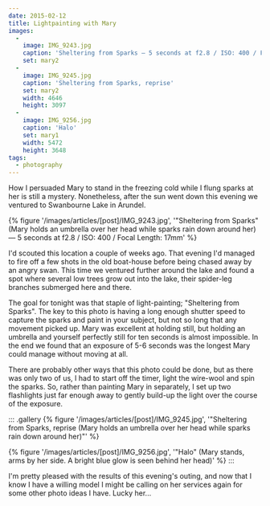 ```yaml
---
date: 2015-02-12
title: Lightpainting with Mary
images:
  -
    image: IMG_9243.jpg
    caption: 'Sheltering from Sparks — 5 seconds at f2.8 / ISO: 400 / Focal Length: 17mm'
    set: mary2
  -
    image: IMG_9245.jpg
    caption: 'Sheltering from Sparks, reprise'
    set: mary2
    width: 4646
    height: 3097
  -
    image: IMG_9256.jpg
    caption: 'Halo'
    set: mary1
    width: 5472
    height: 3648
tags:
  - photography
---
```

How I persuaded Mary to stand in the freezing cold while I flung sparks at her is still a mystery. Nonetheless, after the sun went down this evening we ventured to Swanbourne Lake in Arundel.

{% figure '/images/articles/[post]/IMG_9243.jpg', '"Sheltering from Sparks" (Mary holds an umbrella over her head while sparks rain down around her) — 5 seconds at f2.8 / ISO: 400 / Focal Length: 17mm' %}

I'd scouted this location a couple of weeks ago. That evening I'd managed to fire off a few shots in the old boat-house before being chased away by an angry swan. This time we ventured further around the lake and found a spot where several low trees grow out into the lake, their spider-leg branches submerged here and there.

The goal for tonight was that staple of light-painting; "Sheltering from Sparks". The key to this photo is having a long enough shutter speed to capture the sparks and paint in your subject, but not so long that any movement picked up. Mary was excellent at holding still, but holding an umbrella and yourself perfectly still for ten seconds is almost impossible. In the end we found that an exposure of 5-6 seconds was the longest Mary could manage without moving at all.

There are probably other ways that this photo could be done, but as there was only two of us, I had to start off the timer, light the wire-wool and spin the sparks. So, rather than painting Mary in separately, I set up two  flashlights just far enough away to gently build-up the light over the course of the exposure.

::: .gallery
{% figure '/images/articles/[post]/IMG_9245.jpg', '"Sheltering from Sparks, reprise (Mary holds an umbrella over her head while sparks rain down around her)"' %}

{% figure '/images/articles/[post]/IMG_9256.jpg', '"Halo" (Mary stands, arms by her side. A bright blue glow is seen behind her head)' %}
:::

I'm pretty pleased with the results of this evening's outing, and now that I know I have a willing model I might be calling on her services again for some other photo ideas I have. Lucky her...
